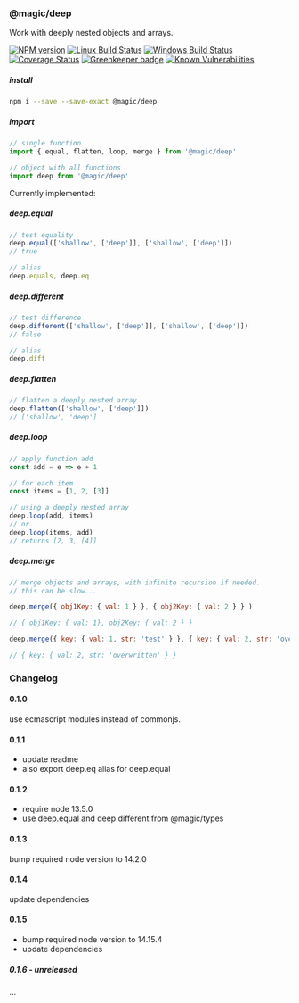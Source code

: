 ### @magic/deep

Work with deeply nested objects and arrays.

[![NPM version][npm-image]][npm-url]
[![Linux Build Status][travis-image]][travis-url]
[![Windows Build Status][appveyor-image]][appveyor-url]
[![Coverage Status][coveralls-image]][coveralls-url]
[![Greenkeeper badge][greenkeeper-image]][greenkeeper-url]
[![Known Vulnerabilities][snyk-image]][snyk-url]

[npm-image]: https://img.shields.io/npm/v/@magic/deep.svg
[npm-url]: https://www.npmjs.com/package/@magic/deep
[travis-image]: https://api.travis-ci.com/magic/deep.svg?branch=master
[travis-url]: https://travis-ci.com/magic/deep
[appveyor-image]: https://img.shields.io/appveyor/ci/magic/deep/master.svg
[appveyor-url]: https://ci.appveyor.com/project/magic/deep/branch/master
[coveralls-image]: https://coveralls.io/repos/github/magic/deep/badge.svg
[coveralls-url]: https://coveralls.io/github/magic/deep
[greenkeeper-image]: https://badges.greenkeeper.io/magic/deep.svg
[greenkeeper-url]: https://badges.greenkeeper.io/magic/deep.svg
[snyk-image]: https://snyk.io/test/github/magic/deep/badge.svg
[snyk-url]: https://snyk.io/test/github/magic/deep

##### install
```bash
npm i --save --save-exact @magic/deep
```

##### import
```javascript
// single function
import { equal, flatten, loop, merge } from '@magic/deep'

// object with all functions
import deep from '@magic/deep'
```

Currently implemented:

##### deep.equal
```javascript
// test equality
deep.equal(['shallow', ['deep']], ['shallow', ['deep']])
// true

// alias
deep.equals, deep.eq
```

##### deep.different
```javascript
// test difference
deep.different(['shallow', ['deep']], ['shallow', ['deep']])
// false

// alias
deep.diff
```


##### deep.flatten
```javascript
// flatten a deeply nested array
deep.flatten(['shallow', ['deep']])
// ['shallow', 'deep']
```

##### deep.loop
```javascript
// apply function add
const add = e => e + 1

// for each item
const items = [1, 2, [3]]

// using a deeply nested array
deep.loop(add, items)
// or
deep.loop(items, add)
// returns [2, 3, [4]]
```

##### deep.merge
```javascript
// merge objects and arrays, with infinite recursion if needed.
// this can be slow...

deep.merge({ obj1Key: { val: 1 } }, { obj2Key: { val: 2 } } )

// { obj1Key: { val: 1}, obj2Key: { val: 2 } }

deep.merge({ key: { val: 1, str: 'test' } }, { key: { val: 2, str: 'overwritten' } })

// { key: { val: 2, str: 'overwritten' } }
```

### Changelog

#### 0.1.0
use ecmascript modules instead of commonjs.

#### 0.1.1
* update readme
* also export deep.eq alias for deep.equal

#### 0.1.2
* require node 13.5.0
* use deep.equal and deep.different from @magic/types

#### 0.1.3
bump required node version to 14.2.0

#### 0.1.4 
update dependencies

#### 0.1.5
* bump required node version to 14.15.4
* update dependencies

##### 0.1.6 - unreleased
...
